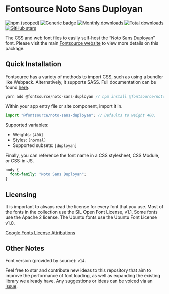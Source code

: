 # Fontsource Noto Sans Duployan

[![npm (scoped)](https://img.shields.io/npm/v/@fontsource/noto-sans-duployan?color=brightgreen)](https://www.npmjs.com/package/@fontsource/noto-sans-duployan) [![Generic badge](https://img.shields.io/badge/fontsource-passing-brightgreen)](https://github.com/fontsource/fontsource) [![Monthly downloads](https://badgen.net/npm/dm/@fontsource/noto-sans-duployan)](https://github.com/fontsource/fontsource) [![Total downloads](https://badgen.net/npm/dt/@fontsource/noto-sans-duployan)](https://github.com/fontsource/fontsource) [![GitHub stars](https://img.shields.io/github/stars/fontsource/fontsource.svg?style=social&label=Star)](https://github.com/fontsource/fontsource/stargazers)

The CSS and web font files to easily self-host the “Noto Sans Duployan” font. Please visit the main [Fontsource website](https://fontsource.org/fonts/noto-sans-duployan) to view more details on this package.

## Quick Installation

Fontsource has a variety of methods to import CSS, such as using a bundler like Webpack. Alternatively, it supports SASS. Full documentation can be found [here](https://fontsource.org/docs/introduction).

```javascript
yarn add @fontsource/noto-sans-duployan // npm install @fontsource/noto-sans-duployan
```

Within your app entry file or site component, import it in.

```javascript
import "@fontsource/noto-sans-duployan"; // Defaults to weight 400.
```

Supported variables:

- Weights: `[400]`
- Styles: `[normal]`
- Supported subsets: `[duployan]`

Finally, you can reference the font name in a CSS stylesheet, CSS Module, or CSS-in-JS.

```css
body {
  font-family: "Noto Sans Duployan";
}
```

## Licensing

It is important to always read the license for every font that you use.
Most of the fonts in the collection use the SIL Open Font License, v1.1. Some fonts use the Apache 2 license. The Ubuntu fonts use the Ubuntu Font License v1.0.

[Google Fonts License Attributions](https://fonts.google.com/attribution)

## Other Notes

Font version (provided by source): `v14`.

Feel free to star and contribute new ideas to this repository that aim to improve the performance of font loading, as well as expanding the existing library we already have. Any suggestions or ideas can be voiced via an [issue](https://github.com/fontsource/fontsource/issues).
